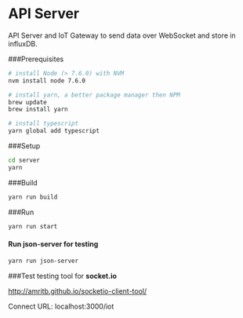 API Server 
==========
API Server and IoT Gateway to send data over WebSocket and store in influxDB.

###Prerequisites
```bash
# install Node (> 7.6.0) with NVM
nvm install node 7.6.0

# install yarn, a better package manager then NPM
brew update
brew install yarn

# install typescript
yarn global add typescript
```

###Setup
```bash
cd server
yarn
```

###Build
```bash
yarn run build
```
###Run
```bash
yarn run start
```
#### Run json-server for testing
```bash
yarn run json-server
```


###Test
testing tool for **socket.io**

http://amritb.github.io/socketio-client-tool/

Connect URL: localhost:3000/iot
